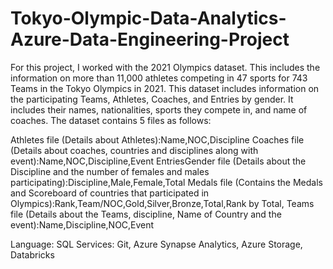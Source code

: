 # Tokyo-Olympic-Data-Analytics-Azure-Data-Engineering-Project

For this project, I worked with the 2021 Olympics dataset. This includes the information on more than 11,000 athletes competing in 47 sports for 743 Teams in the Tokyo Olympics in 2021. This dataset includes information on the participating Teams, Athletes, Coaches, and Entries by gender. It includes their names, nationalities, sports they compete in, and name of coaches. The dataset contains 5 files as follows:

Athletes file (Details about Athletes):Name,NOC,Discipline
Coaches file (Details about coaches, countries and disciplines along with event):Name,NOC,Discipline,Event
EntriesGender file (Details about the Discipline and the number of females and males participating):Discipline,Male,Female,Total
Medals file (Contains the Medals and Scoreboard of countries that participated in Olympics):Rank,Team/NOC,Gold,Silver,Bronze,Total,Rank by Total,
Teams file (Details about the Teams, discipline, Name of Country and the event):Name,Discipline,NOC,Event

Language: SQL
Services: Git, Azure Synapse Analytics, Azure Storage, Databricks
